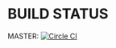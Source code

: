 # BUILD STATUS

MASTER: [![Circle CI](https://circleci.com/gh/OffCourse/offcourse-frontend.svg?style=svg)](https://circleci.com/gh/OffCourse/offcourse-frontend)
